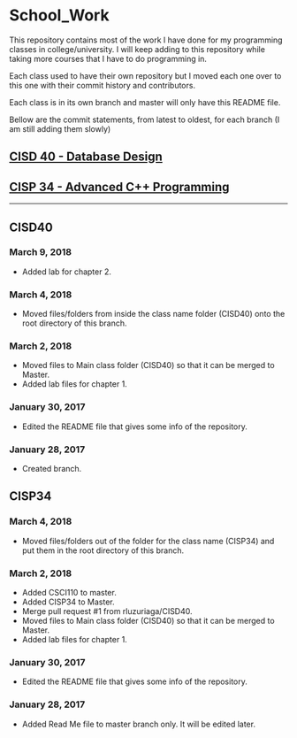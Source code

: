 # School_Work

This repository contains most of the work I have done for my programming classes in college/university. I will keep adding to this repository while taking more courses that I have to do programming in.

Each class used to have their own repository but I moved each one over to this one with their commit history and contributors.

Each class is in its own branch and master will only have this README file.

Bellow are the commit statements, from latest to oldest, for each branch (I am still adding them slowly)


## [CISD 40 - Database Design](#cisd40)
<!--## [CISD 31/31L - Database Management: Oracle](#CISD31)-->
## [CISP 34 - Advanced C++ Programming](#cisp34)

* * *

## CISD40
### March 9, 2018
* Added lab for chapter 2.
### March 4, 2018
* Moved files/folders from inside the class name folder (CISD40) onto the root directory of this branch.
### March 2, 2018 
* Moved files to Main class folder (CISD40) so that it can be merged to Master.
* Added lab files for chapter 1.
### January 30, 2017 
* Edited the README file that gives some info of the repository.
### January 28, 2017 
* Created branch.

## CISP34
### March 4, 2018
* Moved files/folders out of the folder for the class name (CISP34) and put them in the root directory of this branch.
### March 2, 2018
* Added CSCI110 to master.
* Added CISP34 to Master.
* Merge pull request #1 from rluzuriaga/CISD40.
* Moved files to Main class folder (CISD40) so that it can be merged to Master.
* Added lab files for chapter 1.
### January 30, 2017
* Edited the README file that gives some info of the repository.
### January 28, 2017
* Added Read Me file to master branch only. It will be edited later.
